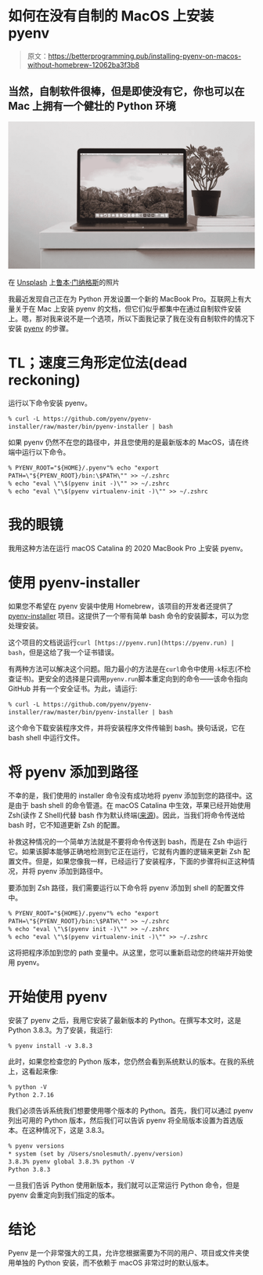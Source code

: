 # 如何在没有自制的 MacOS 上安装 pyenv

> 原文：<https://betterprogramming.pub/installing-pyenv-on-macos-without-homebrew-12062ba3f3b8>

## 当然，自制软件很棒，但是即使没有它，你也可以在 Mac 上拥有一个健壮的 Python 环境

![](img/41f6f7393d13f6e1c03aa58c66cefa9d.png)

在 [Unsplash](https://unsplash.com?utm_source=medium&utm_medium=referral) 上[鲁本·门纳格斯](https://unsplash.com/@rubmenarguez?utm_source=medium&utm_medium=referral)的照片

我最近发现自己正在为 Python 开发设置一个新的 MacBook Pro。互联网上有大量关于在 Mac 上安装 pyenv 的文档，但它们似乎都集中在通过自制软件安装上。嗯，那对我来说不是一个选项，所以下面我记录了我在没有自制软件的情况下安装 [pyenv](https://github.com/pyenv/pyenv) 的步骤。

# TL；速度三角形定位法(dead reckoning)

运行以下命令安装 pyenv。

```
% curl -L https://github.com/pyenv/pyenv-installer/raw/master/bin/pyenv-installer | bash
```

如果 pyenv 仍然不在您的路径中，并且您使用的是最新版本的 MacOS，请在终端中运行以下命令。

```
% PYENV_ROOT="${HOME}/.pyenv"% echo "export PATH=\"${PYENV_ROOT}/bin:\$PATH\"" >> ~/.zshrc
% echo "eval \"\$(pyenv init -)\"" >> ~/.zshrc
% echo "eval \"\$(pyenv virtualenv-init -)\"" >> ~/.zshrc
```

# 我的眼镜

我用这种方法在运行 macOS Catalina 的 2020 MacBook Pro 上安装 pyenv。

# 使用 pyenv-installer

如果您不希望在 pyenv 安装中使用 Homebrew，该项目的开发者还提供了 [pyenv-installer](https://github.com/pyenv/pyenv-installer) 项目。这提供了一个带有简单 bash 命令的安装脚本，可以为您处理安装。

这个项目的文档说运行`curl [https://pyenv.run](https://pyenv.run) | bash`，但是这给了我一个证书错误。

有两种方法可以解决这个问题。阻力最小的方法是在`curl`命令中使用`-k`标志(不检查证书)。更安全的选择是只调用`pyenv.run`脚本重定向到的命令——该命令指向 GitHub 并有一个安全证书。为此，请运行:

```
% curl -L https://github.com/pyenv/pyenv-installer/raw/master/bin/pyenv-installer | bash
```

这个命令下载安装程序文件，并将安装程序文件传输到 bash。换句话说，它在 bash shell 中运行文件。

# 将 pyenv 添加到路径

不幸的是，我们使用的 installer 命令没有成功地将 pyenv 添加到您的路径中。这是由于 bash shell 的命令管道。在 macOS Catalina 中生效，苹果已经开始使用 Zsh(读作 Z Shell)代替 bash 作为默认终端([来源](https://support.apple.com/en-us/HT208050))。因此，当我们将命令传送给 bash 时，它不知道更新 Zsh 的配置。

补救这种情况的一个简单方法就是不要将命令传送到 bash，而是在 Zsh 中运行它。如果该脚本能够正确地检测到它正在运行，它就有内置的逻辑来更新 Zsh 配置文件。但是，如果您像我一样，已经运行了安装程序，下面的步骤将纠正这种情况，并将 pyenv 添加到路径中。

要添加到 Zsh 路径，我们需要运行以下命令将 pyenv 添加到 shell 的配置文件中。

```
% PYENV_ROOT="${HOME}/.pyenv"% echo "export PATH=\"${PYENV_ROOT}/bin:\$PATH\"" >> ~/.zshrc
% echo "eval \"\$(pyenv init -)\"" >> ~/.zshrc
% echo "eval \"\$(pyenv virtualenv-init -)\"" >> ~/.zshrc
```

这将把程序添加到您的 path 变量中。从这里，您可以重新启动您的终端并开始使用 pyenv。

# 开始使用 pyenv

安装了 pyenv 之后，我用它安装了最新版本的 Python。在撰写本文时，这是 Python 3.8.3。为了安装，我运行:

```
% pyenv install -v 3.8.3
```

此时，如果您检查您的 Python 版本，您仍然会看到系统默认的版本。在我的系统上，这看起来像:

```
% python -V
Python 2.7.16
```

我们必须告诉系统我们想要使用哪个版本的 Python。首先，我们可以通过 pyenv 列出可用的 Python 版本，然后我们可以告诉 pyenv 将全局版本设置为首选版本。在这种情况下，这是 3.8.3。

```
% pyenv versions
* system (set by /Users/snolesmuth/.pyenv/version)
3.8.3% pyenv global 3.8.3% python -V
Python 3.8.3
```

一旦我们告诉 Python 使用新版本，我们就可以正常运行 Python 命令，但是 pyenv 会重定向到我们指定的版本。

# 结论

Pyenv 是一个非常强大的工具，允许您根据需要为不同的用户、项目或文件夹使用单独的 Python 安装，而不依赖于 macOS 非常过时的默认版本。